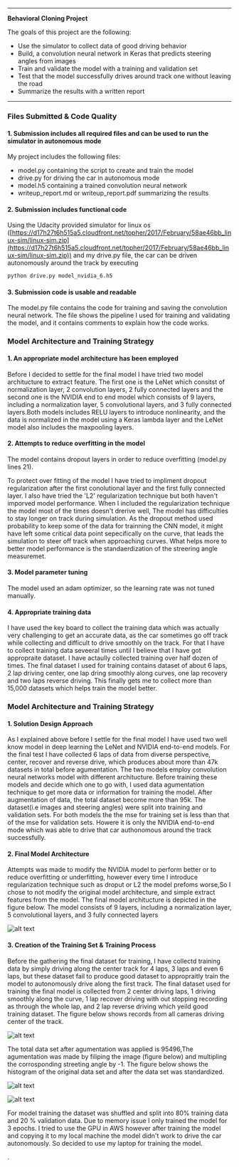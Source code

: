 
---

**Behavioral Cloning Project**

The goals  of this project are the following:
* Use the simulator to collect data of good driving behavior
* Build, a convolution neural network in Keras that predicts steering angles from images
* Train and validate the model with a training and validation set
* Test that the model successfully drives around track one without leaving the road
* Summarize the results with a written report 
---
### Files Submitted & Code Quality

#### 1. Submission includes all required files and can be used to run the simulator in autonomous mode

My project includes the following files:
* model.py containing the script to create and train the model
* drive.py for driving the car in autonomous mode
* model.h5 containing a trained convolution neural network 
* writeup_report.md or writeup_report.pdf summarizing the results

#### 2. Submission includes functional code
Using the Udacity provided simulator for linux os ([https://d17h27t6h515a5.cloudfront.net/topher/2017/February/58ae46bb_linux-sim/linux-sim.zip](https://d17h27t6h515a5.cloudfront.net/topher/2017/February/58ae46bb_linux-sim/linux-sim.zip)) and my drive.py file, the car can be driven autonomously around the track by executing 
```sh
python drive.py model_nvidia_6.h5
```

#### 3. Submission code is usable and readable

The model.py file contains the code for training and saving the convolution neural network. The file shows the pipeline I used for training and validating the model, and it contains comments to explain how the code works.

### Model Architecture and Training Strategy

#### 1. An appropriate model architecture has been employed

Before I decided to settle for the final model I have tried two model architucture to extract feature. The first one is the LeNet which consitst of normalization layer, 2 convolution layers, 2 fully connected layers and the second one is the NVIDIA end to end model which consists of 9 layers, including a normalization layer, 5 convolutional layers, and 3 fully connected layers.Both models includes RELU layers to introduce nonlinearity, and the data is normalized in the model using a Keras lambda layer and the LeNet model also includes the maxpooling layers.


#### 2. Attempts to reduce overfitting in the model

The model contains dropout layers in order to reduce overfitting (model.py lines 21). 

To protect over fitting of the model I have tried to impliment dropout  regularization after the first conolutional layer and the first fully connected layer. I also have tried the 'L2' regularization technique but both haven't imporved model performance.  When I included the regularization technique the model most of the times doesn't drerive well, The model has difficulties to stay longer on track during simulation. As the dropout method used probability to keep some of the data for trainning the CNN model, it might have left some critical data point sepecifically on the curve, that leads the simulation to steer off track when approaching curves. What helps more to better model performance is the standaerdization of the streering angle measuremet. 

#### 3. Model parameter tuning

The model used an adam optimizer, so the learning rate was not tuned manually.

#### 4. Appropriate training data

I have used the key board to collect the training data which was actually very challenging to get an accurate data, as the car sometimes go off track while collecting and difficult to drive smoothly on the track. For that I have to collect training data seveeral times until I believe that I have got appropraite dataset.  I have actaully collected training over half dozen of times. The final dataset I used for training contains dataset of about 6 laps, 2 lap driving center, one lap dring smoothly along curves, one lap recovery and  two laps reverse driving. This finally gets me to collect more than 15,000 datasets which helps train the model better. 


### Model Architecture and Training Strategy

#### 1. Solution Design Approach

As I explained above before I settle for the final model I have used two well know model in deep learning the LeNet and NVIDIA end-to-end models. For the final test I have collected 6 laps of data from diverse perspective, center, recover and reverse drive, which produces about more than 47k datasets in total before agumentation.  The two models employ convolution neural networks model with different architucture. Before training these models and decide which one to go with, I used data agumentation technique to get more data or information for training the model. After augmentation of data, the total dataset become more than 95k. The dataset(i.e images and steering angles) were split into training and validation sets. For both models the the mse for training set is less than that of the mse for validation sets. Howere it is only the NVIDIA end-to-end mode which was able to drive that car authonomous around the track successfully.  


#### 2. Final Model Architecture

Attempts was made to modify the NVIDIA model to perform better or to reduce overfitting or underfitting, however every time I introduce regularization technique such as droput or L2 the model prefoms worse,So I chose to not modify the original model architecture, and simple extract features from the model. The final model architucture is depicted in the figure below. The model consists of 9 layers, including a normalization layer, 5 convolutional layers, and 3 fully connected layers

![alt text](https://github.com/kulu80/CarND_Behavioral_Cloning_P3/blob/master/cnn-architecture-624x890.png)

#### 3. Creation of the Training Set & Training Process
Before the gathering the final dataset for training, I have collectd training data by simply driving along the center track for 4 laps, 3 laps and even 6 laps, but these dataset fail to produce good dataset to appropraitly train the model to autonomously drive along the first track. The final dataset used for training the final model is collected from 2 center driving laps, 1 driving smoothly along the curve, 1 lap recover driving with out stopping recording as through the whole lap, and 2 lap reverse driving which yeild good training dataset. The figure below shows records from all cameras driving center of the track. 

![alt text](https://github.com/kulu80/CarND_Behavioral_Cloning_P3/blob/master/sample_image.png)

The total data set after agumentation was applied is 95496,The agumentation was made by filiping the image (figure below) and multipling the corrosponding streeting angle by -1. The figure below shows the histogram of the original data set and after the data set was standardized.

![alt text](https://github.com/kulu80/CarND_Behavioral_Cloning_P3/blob/master/orgianl_vs_flipped.png)

![alt text](https://github.com/kulu80/CarND_Behavioral_Cloning_P3/blob/master/histogram_ori_scaled.png)

For model training the dataset was shuffled and split into 80% training data and 20 % validation data. Due to memory issue I only trained the model for 3 epochs. I tried to use the GPU in AWS however after training the model and copying it to my local machine the model didn't work to drive the car autonomously. So decided to use my laptop for training the model.  

.
